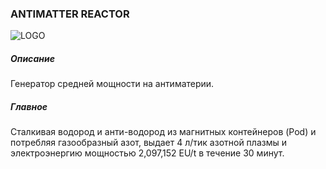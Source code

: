 ### ANTIMATTER REACTOR

![LOGO](https://cdn.discordapp.com/attachments/916393114166525974/916636161731100732/ANTIMATT.png)

##### Описание

Генератор средней мощности на антиматерии.

##### Главное

Сталкивая водород и анти-водород из магнитных контейнеров (Pod) и потребляя газообразный азот, выдает 4 л/тик азотной плазмы и электроэнергию мощностью 2,097,152 EU/t в течение 30 минут.
